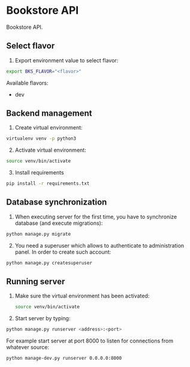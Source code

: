 # Bookstore API

Bookstore API.

## Select flavor

1. Export environment value to select flavor:

```bash
export BKS_FLAVOR="<flavor>"
```

Available flavors:

- dev

## Backend management

1. Create virtual environment:

```bash
virtualenv venv -p python3
```

2. Activate virtual environment:

```bash
source venv/bin/activate
```

3. Install requirements

```bash
pip install -r requirements.txt
```

## Database synchronization

1. When executing server for the first time, you have to synchronize database (and execute migrations):

```bash
python manage.py migrate
```

2. You need a superuser which allows to authenticate to administration panel. In order to create such account:

```bash
python manage.py createsuperuser
```

## Running server

1. Make sure the virtual environment has been activated:

    ```bash
    source venv/bin/activate
    ```

2. Start server by typing:

```bash
python manage.py runserver <address>:<port>
```

For example start server at port 8000 to listen for connections from whatever source:

```bash
python manage-dev.py runserver 0.0.0.0:8000
```
